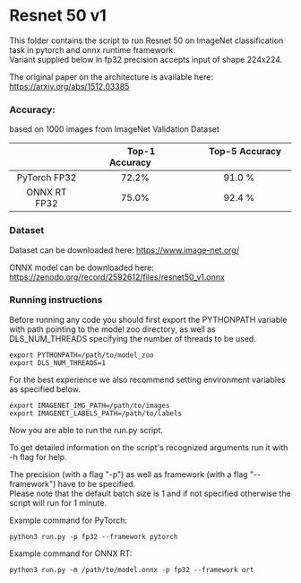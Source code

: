# Resnet 50 v1


This folder contains the script to run Resnet 50 on ImageNet classification task in pytorch and onnx runtime framework.\
Variant supplied below in fp32 precision accepts input of shape 224x224.

The original paper on the architecture is available here: https://arxiv.org/abs/1512.03385


### Accuracy:

based on 1000 images from ImageNet Validation Dataset

|   | &nbsp;&nbsp;&nbsp;&nbsp; Top-1 Accuracy&nbsp;&nbsp;&nbsp;&nbsp;  |&nbsp;&nbsp;&nbsp;&nbsp; Top-5 Accuracy &nbsp;&nbsp;&nbsp;&nbsp; |
|:---:|:---:|:---:|
| PyTorch FP32  | 72.2%  | 91.0 %  |
| ONNX RT FP32  | 75.0%  | 92.4 %  |



### Dataset

Dataset can be downloaded here: https://www.image-net.org/

ONNX model can be downloaded here: https://zenodo.org/record/2592612/files/resnet50_v1.onnx


### Running instructions

Before running any code you should first export the PYTHONPATH variable with path pointing to the model zoo directory,
as well as DLS_NUM_THREADS specifying the number of threads to be used.

```
export PYTHONPATH=/path/to/model_zoo
export DLS_NUM_THREADS=1
```

For the best experience we also recommend setting environment variables as specified below.

```
export IMAGENET_IMG_PATH=/path/to/images
export IMAGENET_LABELS_PATH=/path/to/labels
```

Now you are able to run the run.py script. 

To get detailed information on the script's recognized arguments run it with -h flag for help.

The precision (with a flag "-p") as well as framework (with a flag "--framework") have to be specified.\
Please note that the default batch size is 1 and if not specified otherwise the script will run for 1 minute.


Example command for PyTorch: 

```
python3 run.py -p fp32 --framework pytorch
```

Example command for ONNX RT: 

```
python3 run.py -m /path/to/model.onnx -p fp32 --framework ort
```